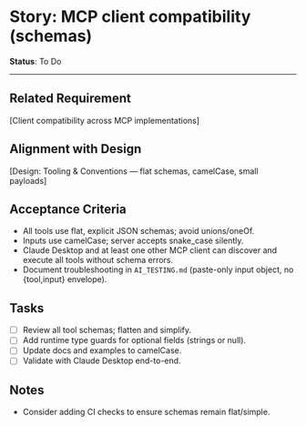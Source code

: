 # Story: MCP client compatibility (schemas)

**Status**: To Do

---

## Related Requirement

[Client compatibility across MCP implementations]

## Alignment with Design

[Design: Tooling & Conventions — flat schemas, camelCase, small payloads]

## Acceptance Criteria

- All tools use flat, explicit JSON schemas; avoid unions/oneOf.
- Inputs use camelCase; server accepts snake_case silently.
- Claude Desktop and at least one other MCP client can discover and execute all tools without schema errors.
- Document troubleshooting in `AI_TESTING.md` (paste-only input object, no {tool,input} envelope).

## Tasks

- [ ] Review all tool schemas; flatten and simplify.
- [ ] Add runtime type guards for optional fields (strings or null).
- [ ] Update docs and examples to camelCase.
- [ ] Validate with Claude Desktop end-to-end.

## Notes

- Consider adding CI checks to ensure schemas remain flat/simple.
